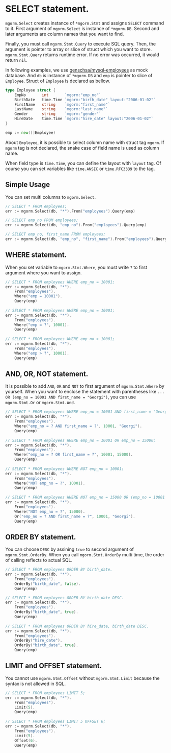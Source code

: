 # SELECT statement.
`mgorm.Select` creates instance of `*mgorm.Stmt` and assigns `SELECT` command to it.
First argument of `mgorm.Select` is instance of `*mgorm.DB`.
Second and later arguments are column names that you want to find.

Finally, you must call `mgorm.Stmt.Query` to execute SQL query.
Then, the argument is pointer to array or slice of struct which you want to store.
`mgorm.Stmt.Query` returns runtime error.
If no error was occurred, it would return `nil`.

In following examples, we use [genschsa/mysql-employees](https://hub.docker.com/r/genschsa/mysql-employees) as mock database.
And `db` is instance of `*mgorm.DB` and `emp` is pointer to slice of `Employee`.
Struct of `Employee` is declared as bellow.

```go
type Employee struct {
	EmpNo       int       `mgorm:"emp_no"`
	BirthDate   time.Time `mgorm:"birth_date" layout:"2006-01-02"`
	FirstName   string    `mgorm:"first_name"`
	LastName    string    `mgorm:"last_name"`
	Gender      string    `mgorm:"gender"`
	HireDate    time.Time `mgorm:"hire_date" layout:"2006-01-02"`
}

emp := new([]Employee)
```

About `Employee`, it is possible to select column name with struct tag `mgorm`.
If `mgorm` tag is not declared, the snake case of field name is used as column name.

When field type is `time.Time`, you can define the layout with `layout` tag.
Of course you can set variables like `time.ANSIC` or `time.RFC3339` to the tag.

## Simple Usage
You can set multi columns to `mgorm.Select`.

```go
// SELECT * FROM employees;
err := mgorm.Select(db, "*").From("employees").Query(emp)

// SELECT emp_no FROM employees;
err := mgorm.Select(db, "emp_no").From("employees").Query(emp)

// SELECT emp_no, first_name FROM employees;
err := mgorm.Select(db, "emp_no", "first_name").From("employees").Query(emp)
```

## WHERE statement.
When you set variable to `mgorm.Stmt.Where`, you must write `?` to first argument where you want to assign.

```go
// SELECT * FROM employees WHERE emp_no = 10001;
err := mgorm.Select(db, "*").
    From("employees").
    Where("emp = 10001").
    Query(emp)
    
// SELECT * FROM employees WHERE emp_no = 10001;
err := mgorm.Select(db, "*").
    From("employees").
    Where("emp = ?", 10001).
    Query(emp)
    
// SELECT * FROM employees WHERE emp_no > 10001;
err := mgorm.Select(db, "*").
    From("employees").
    Where("emp > ?", 10001).
    Query(emp)
```

## AND, OR, NOT statement.
It is possible to add `AND`, `OR` and `NOT` to first argument of `mgorm.Stmt.Where` by yourself.
When you want to enclose the statement with parentheses like `... OR (emp_no = 10001 AND first_name = "Georgi")`, you can use `mgorm.Stmt.Or` or `mgorm.Stmt.And`.

```go
// SELECT * FROM employees WHERE emp_no = 10001 AND first_name = "Georgi";
err := mgorm.Select(db, "*").
    From("employees").
    Where("emp_no = ? AND first_name = ?", 10001, "Georgi").
    Query(emp)
    
// SELECT * FROM employees WHERE emp_no = 10001 OR emp_no = 15000;
err := mgorm.Select(db, "*").
    From("employees").
    Where("emp_no = ? OR first_name = ?", 10001, 15000).
    Query(emp)
    
// SELECT * FROM employees WHERE NOT emp_no = 10001;
err := mgorm.Select(db, "*").
    From("employees").
    Where("NOT emp_no = ?", 10001).
    Query(emp)
    
// SELECT * FROM employees WHERE NOT emp_no = 15000 OR (emp_no = 10001 AND first_name = "Georgi");
err := mgorm.Select(db, "*").
    From("employees").
    Where("NOT emp_no = ?", 15000).
    Or("emp_no = ? AND first_name = ?", 10001, "Georgi").
    Query(emp)
```

## ORDER BY statement.
You can choose `DESC` by assining `true` to second argument of `mgorm.Stmt.OrderBy`.
When you call `mgorm.Stmt.OrderBy` multi time, the order of calling reflects to actual SQL.

```go
// SELECT * FROM employees ORDER BY birth_date.
err := mgorm.Select(db, "*").
    From("employees").
    OrderBy("birth_date", false).
    Query(emp)

// SELECT * FROM employees ORDER BY birth_date DESC.
err := mgorm.Select(db, "*").
    From("employees").
    OrderBy("birth_date", true).
    Query(emp)
    
// SELECT * FROM employees ORDER BY hire_date, birth_date DESC.
err := mgorm.Select(db, "*").
    From("employees").
    OrderBy("hire_date").
    OrderBy("birth_date", true).
    Query(emp)
```

## LIMIT and OFFSET statement.
You cannot use `mgorm.Stmt.Offset` without `mgorm.Stmt.Limit` because the syntax is not allowed in SQL.

```go
// SELECT * FROM employees LIMIT 5;
err := mgorm.Select(db, "*").
    From("employees").
    Limit(5).
    Query(emp)
    
// SELECT * FROM employees LIMIT 5 OFFSET 6;
err := mgorm.Select(db, "*").
    From("employees").
    Limit(5).
    Offset(6).
    Query(emp)
```
